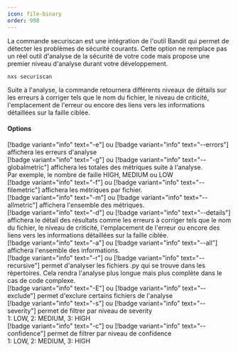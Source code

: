 ```yaml
---
icon: file-binary
order: 998
---
```

La commande securiscan est une intégration de l'outil Bandit qui permet de détecter les problèmes de sécurité courants. Cette option ne remplace pas un réel outil d'analyse de la sécurité de votre code mais propose une premier niveau d'analyse durant votre développement.

```console
nxs securiscan
```

Suite à l'analyse, la commande retournera différents niveaux de détails sur les erreurs à corriger tels que le nom du fichier, le niveau de criticité, l'emplacement de l'erreur ou encore des liens vers les informations détaillées sur la faille ciblée.


#### Options

[!badge variant="info" text="-e"] ou [!badge variant="info" text="--errors"] affichera les erreurs d'analyse<br>
[!badge variant="info" text="-g"] ou [!badge variant="info" text="--globalmetric"] affichera les totales des métriques suite à l'analyse.<br>
Par exemple, le nombre de faille HIGH, MEDIUM ou LOW<br>
[!badge variant="info" text="-f"] ou [!badge variant="info" text="--filemetric"] affichera les métriques par fichier.<br>
[!badge variant="info" text="-m"] ou [!badge variant="info" text="--allmetric"] affichera l'ensemble des métriques.<br>
[!badge variant="info" text="-d"] ou [!badge variant="info" text="--details"] affichera le détail des résultats comme les erreurs à corriger tels que le nom du fichier, le niveau de criticité, l'emplacement de l'erreur ou encore des liens vers les informations détaillées sur la faille ciblée.<br>
[!badge variant="info" text="-a"] ou [!badge variant="info" text="--all"] affichera l'ensemble des informations.<br>
[!badge variant="info" text="-r"] ou [!badge variant="info" text="--recursive"] permet d'analyser les fichiers .py qui se trouve dans les répertoires.
Cela rendra l'analyse plus longue mais plus complète dans le cas de code complexe.<br>
[!badge variant="info" text="-E"] ou [!badge variant="info" text="--exclude"] permet d'exclure certains fichiers de l'analyse<br>
[!badge variant="info" text="-s"] ou [!badge variant="info" text="--severity"] permet de filtrer par niveau de severity<br>
1: LOW, 2: MEDIUM, 3: HIGH<br>
[!badge variant="info" text="-c"] ou [!badge variant="info" text="--confidence"] permet de filtrer par niveau de confidence <br>
1: LOW, 2: MEDIUM, 3: HIGH<br>